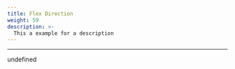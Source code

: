```yaml
---
title: Flex Direction
weight: 59
description: >-
  This a example for a description
---
```


---

undefined
